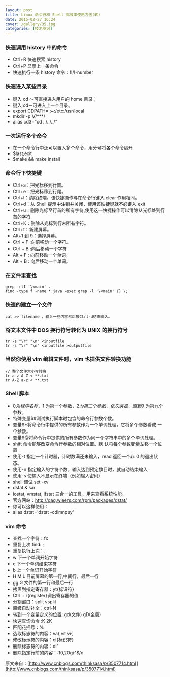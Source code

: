 ```yaml
---
layout: post
title: Linux 命令行和 Shell 高效率使用方法(转)
date: 2015-02-27 16:24
cover: /gallery/35.jpg
categories: [技术随记]
---
```


### 快速调用 history 中的命令

- Ctrl+R 快速搜索 history
- Ctrl+P 显示上一条命令
- 快速执行一条 history 命令：!!/!-number

### 快速进入某些目录

- 键入 cd ～可直接进入用户的 home 目录；
- 键入 cd－可进入上一个目录。
- export CDPATH=.:~:/etc:/usr/local
- mkdir -p /**_/_**/\*\*\*/
- alias cd3="cd ../../../"

### 一次运行多个命令

- 在一个命令行中还可以置入多个命令，用分号将各个命令隔开
- $last;exit
- $make && make install

### 命令行下快捷键

- Ctrl+a：把光标移到行首。
- Ctrl+e：把光标移到行尾。
- Ctrl+l：清除终端。该快捷操作与在命令行键入 clear 作用相同。
- Ctrl+d：从 Shell 提示中注销并关闭，使用该快捷键就不必键入 exit
- Ctrl+u：删除光标至行首的所有字符,使用这一快捷操作可以清除从光标处到行首的字符
- Ctrl+K：删除从光标到行末所有字符。
- Ctrl+t：新建屏幕。
- Alt+1 到 9：选择屏幕。
- Ctrl + F :向前移动一个字符。
- Ctrl + B :向后移动一个字符
- Alt + F : 向前移动一个单词。
- Alt + B : 向后移动一个单词。

### 在文件里查找

    grep -rlI '\<main' .
    find -type f -name *.java -exec grep -l '\<main' {} \;

### 快速的建立一个文件

    cat >> filename ，输入一些内容然后按Ctrl-d结束输入。

### 将文本文件中 DOS 换行符号转化为 UNIX 的换行符号

    tr -s "\r" "\n" <inputfile
    tr -s "\r" "\n" <inputfile >outputfile

### 当然你使用 vim 编辑文件时，vim 也提供文件转换功能

    // 整个文件大小写转换
    tr a-z A-Z < **.txt
    tr A-Z a-z < **.txt

### Shell 脚本

- $0 为程序名称，$1 为第一个参数，$2 为第二个参数，依次类推，直到$9 为第九个参数。
- 特殊变量$#测试执行脚本时包含的命令行参数个数。
- 变量$\*将命令行中提供的所有参数作为一个单词处理，它将多个参数看成 一个参数。
- 变量$@将命令行中提供的所有参数作为同一个字符串中的多个单词处理。
- shift 命令能够改变命令行参数的相对位置。默 认将每个参数变量左移一个位置
- 使用-t 指定一个计时器，计时数满还未输入，read 返回一个非 0 的退出状态。
- 使用-n 指定输入的字符个数，输入达到预定数目时，就自动结束输入
- 使用-s 使输入不显示在终端（例如输入密码）
- shell 调试 set -xv
- dstat & sar
- iostat, vmstat, ifstat 三合一的工具，用来查看系统性能。
- 官方网站：http://dag.wieers.com/rpm/packages/dstat/
- 你可以这样使用：
- alias dstat='dstat -cdlmnpsy'

### vim 命令

- 查找一个字符：fx
- 重复上次 find: ;
- 重复执行上次：.
- w 下一个单词开始字符
- e 下一个单词结束字符
- b 上一个单词开始字符
- H M L 目前屏幕的第一行,中间行，最后一行
- gg G 文件的第一行和最后一行
- 拷贝到指定寄存器：yt{标识符}
- Ctrl + r{register}调出寄存器的值
- 分割窗口：split vsplit
- 超级自动补全：ctrl-N
- 转到一个变量定义的位置: gd(文件) gD(全局)
- 快速查询命令 :K 2K
- 匹配花括号：%
- 选取标志符的内容：va{ vit vi{
- 修改标示符的内容：ci{标识符}
- 删除标志符的内容：di"
- 删除指定行前的内容：:10,20g/^$/d

原文来自：[http://www.cnblogs.com/thinksasa/p/3507714.html](http://www.cnblogs.com/thinksasa/p/3507714.html)
